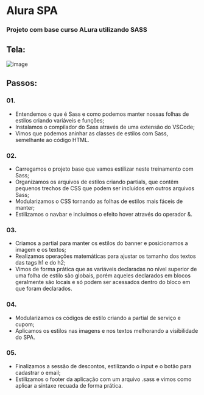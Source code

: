 # Alura SPA

### Projeto com base curso ALura utilizando SASS

## Tela:

![image](https://user-images.githubusercontent.com/66702430/192025286-f9ff2061-dd85-45c6-bb66-bc8a1424f585.png)

## Passos:

### 01.
- Entendemos o que é Sass e como podemos manter nossas folhas de estilos criando variáveis e funções;
- Instalamos o compilador do Sass através de uma extensão do VSCode;
- Vimos que podemos aninhar as classes de estilos com Sass, semelhante ao código HTML.

### 02.
- Carregamos o projeto base que vamos estilizar neste treinamento com Sass;
- Organizamos os arquivos de estilos criando partials, que contêm pequenos trechos de CSS que podem ser incluídos em outros arquivos Sass;
- Modularizamos o CSS tornando as folhas de estilos mais fáceis de manter;
- Estilizamos o navbar e incluímos o efeito hover através do operador &.

### 03.
- Criamos a partial para manter os estilos do banner e posicionamos a imagem e os textos;
- Realizamos operações matemáticas para ajustar os tamanho dos textos das tags h1 e do h2;
- Vimos de forma prática que as variáveis declaradas no nível superior de uma folha de estilo são globais, porém aqueles declarados em blocos geralmente são locais e só podem ser acessados dentro do bloco em que foram declarados.

### 04.
- Modularizamos os códigos de estilo criando a partial de serviço e cupom;
- Aplicamos os estilos nas imagens e nos textos melhorando a visibilidade do SPA.

### 05.
- Finalizamos a sessão de descontos, estilizando o input e o botão para cadastrar o email;
- Estilizamos o footer da aplicação com um arquivo .sass e vimos como aplicar a sintaxe recuada de forma prática.
